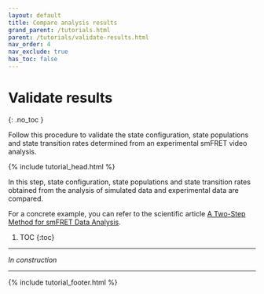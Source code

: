 ```yaml
---
layout: default
title: Compare analysis results
grand_parent: /tutorials.html
parent: /tutorials/validate-results.html
nav_order: 4
nav_exclude: true
has_toc: false
---
```




# Validate results
{: .no_toc }

Follow this procedure to validate the state configuration, state populations and state transition rates determined from an experimental smFRET video analysis.

{% include tutorial_head.html %}

In this step, state configuration, state populations and state transition rates obtained from the analysis of simulated data and experimental data are compared.

For a concrete example, you can refer to the scientific article 
[A Two-Step Method for smFRET Data Analysis](https://pubs.acs.org/doi/10.1021/acs.jpcb.6b05697).

1. TOC
{:toc}

---

*In construction*
	
---

{% include tutorial_footer.html %}
